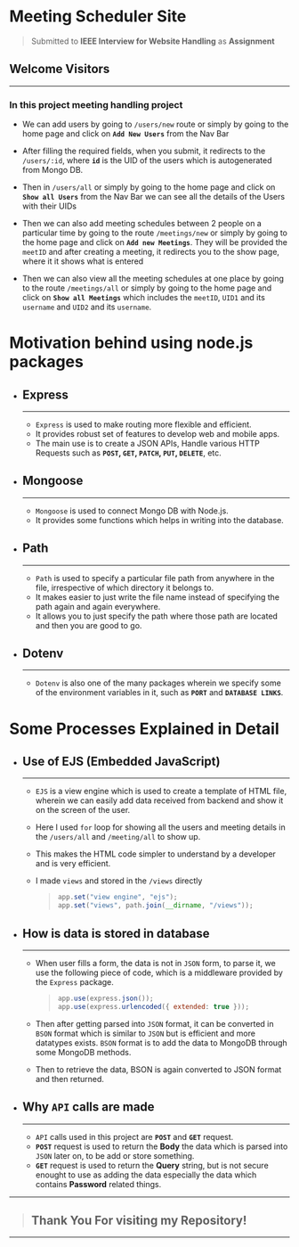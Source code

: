 # Meeting Scheduler Site


> Submitted to **IEEE Interview for Website Handling** as **Assignment**
## Welcome Visitors

---------------
### In this project meeting handling project
- We can add users by going to `/users/new` route or simply by going to the home page and click on **`Add New Users`** from the Nav Bar

- After filling the required fields, when you submit, it redirects to the `/users/:id`, where **`id`** is the UID of the users which is autogenerated from Mongo DB.

- Then in `/users/all` or simply by going to the home page and click on **`Show all Users`** from the Nav Bar we can see all the details of the Users with their UIDs

- Then we can also add meeting schedules between 2 people on a particular time by going to the route `/meetings/new`  or simply by going to the home page and click on **`Add new Meetings`**. They will be provided the `meetID` and after creating a meeting, it redirects you to the show page, where it it shows what is entered

- Then we can also view all the meeting schedules at one place by going to the route `/meetings/all`  or simply by going to the home page and click on **`Show all Meetings`** which includes the `meetID`, `UID1` and its `username` and `UID2` and its `username`.


# Motivation behind using node.js packages

- ## **Express**
    ---
    - `Express` is used to make routing more flexible and efficient. 
    - It provides robust set of features to develop web and mobile apps.
    - The main use is to create a JSON APIs, Handle various HTTP Requests such as **`POST`, `GET`, `PATCH`, `PUT`, `DELETE`**, etc.

- ## **Mongoose**
    ---
    - `Mongoose` is used to connect Mongo DB with Node.js.
    - It provides some functions which helps in writing into the database.
- ## **Path**
    ---
    - `Path` is used to specify a particular file path from anywhere in the file, irrespective of which directory it belongs to.
    - It makes easier to just write the file name instead of specifying the path again and again everywhere.
    - It allows you to just specify the path where those path are located and then you are good to go.
- ## **Dotenv** 
    ---
    - `Dotenv` is also one of the many packages wherein we specify some of the environment variables in it, such as **`PORT`** and **`DATABASE LINKS`**.


# Some Processes Explained in Detail

- ## **Use of EJS (Embedded JavaScript)**
    ---
    - `EJS` is a view engine which is used to create a template of HTML file, wherein we can easily add data received from backend and show it on the screen of the user. 
    - Here I used `for` loop for showing all the users and meeting details in the `/users/all` and `/meeting/all` to show up. 
    - This makes the HTML code simpler to understand by a developer and is very efficient.
    - I made `views` and stored in the `/views` directly

        > ```javascript
        > app.set("view engine", "ejs");
        > app.set("views", path.join(__dirname, "/views"));
        > ```

- ## **How is data is stored in database**
    ---
    - When user fills a form, the data is not in `JSON` form, to parse it, we use the following piece of code, which is a middleware provided by the `Express` package.

        > ```javascript
        > app.use(express.json());
        > app.use(express.urlencoded({ extended: true }));
        > ```
    - Then after getting parsed into `JSON` format, it can be converted in `BSON` format which is similar to `JSON` but is efficient and more datatypes exists. `BSON` format is to add the data to MongoDB through some MongoDB methods.
    - Then to retrieve the data, BSON is again converted to JSON format and then returned.
- ## **Why `API` calls are made**
    ---
    - `API` calls used in this project are **`POST`** and **`GET`** request.
    - **`POST`** request is used to return the **Body** the data which is parsed into `JSON` later on, to be add or store something.
    - **`GET`** request is used to return the **Query** string, but is not secure enought to use as adding the data especially the data which contains **Password** related things.
---
> ## Thank You For visiting my Repository!
---